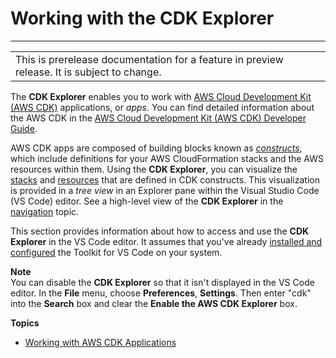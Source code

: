 # Working with the CDK Explorer<a name="cdk-explorer"></a>


****  

|  | 
| --- |
| This is prerelease documentation for a feature in preview release\. It is subject to change\. | 

The **CDK Explorer** enables you to work with [AWS Cloud Development Kit \(AWS CDK\)](https://aws.amazon.com/cdk/) applications, or *apps*\. You can find detailed information about the AWS CDK in the [AWS Cloud Development Kit \(AWS CDK\) Developer Guide](https://docs.aws.amazon.com/cdk/latest/guide/)\.

AWS CDK apps are composed of building blocks known as *[constructs](https://docs.aws.amazon.com/cdk/latest/guide/constructs.html)*, which include definitions for your AWS CloudFormation stacks and the AWS resources within them\. Using the **CDK Explorer**, you can visualize the [stacks](https://docs.aws.amazon.com/cdk/latest/guide/stacks.html) and [resources](https://docs.aws.amazon.com/cdk/latest/guide/resources.html) that are defined in CDK constructs\. This visualization is provided in a *tree view* in an Explorer pane within the Visual Studio Code \(VS Code\) editor\. See a high\-level view of the **CDK Explorer** in the [navigation](toolkit-navigation.md#cdk-explorer-basic-ui) topic\.

This section provides information about how to access and use the **CDK Explorer** in the VS Code editor\. It assumes that you've already [installed and configured](setting-up.md) the Toolkit for VS Code on your system\.

**Note**  
You can disable the **CDK Explorer** so that it isn't displayed in the VS Code editor\. In the **File** menu, choose **Preferences**, **Settings**\. Then enter "cdk" into the **Search** box and clear the **Enable the AWS CDK Explorer** box\.

**Topics**
+ [Working with AWS CDK Applications](aws-cdk-apps.md)